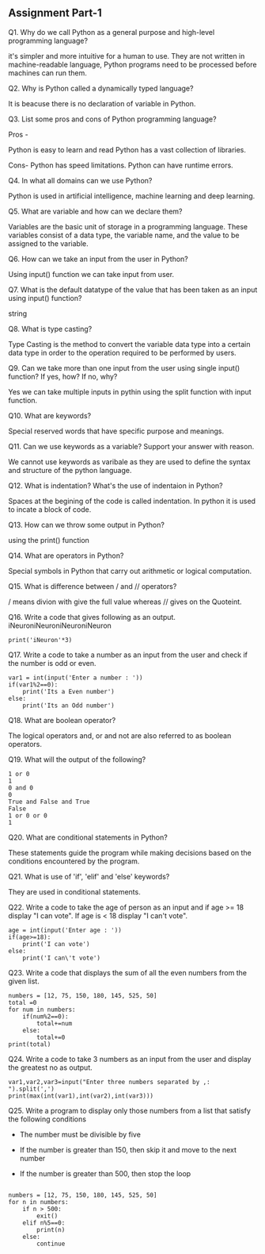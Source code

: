 ## Assignment Part-1
Q1. Why do we call Python as a general purpose and high-level programming language?

it's simpler and more intuitive for a human to use. They are not written in machine-readable language, Python programs need to be processed before machines can run them.

Q2. Why is Python called a dynamically typed language?

It is beacuse there is no declaration of variable in Python.

Q3. List some pros and cons of Python programming language?

Pros -

Python is easy to learn and read
Python has a vast collection of libraries.

Cons-
Python has speed limitations.
Python can have runtime errors.

Q4. In what all domains can we use Python?

Python is used in  artificial intelligence, machine learning and deep learning.

Q5. What are variable and how can we declare them?

Variables are the basic unit of storage in a programming language. These variables consist of a data type, the variable name, and the value to be assigned to the variable.

Q6. How can we take an input from the user in Python?

Using input() function we can take input from user.

Q7. What is the default datatype of the value that has been taken as an input using input() function?

string

Q8. What is type casting?

Type Casting is the method to convert the variable data type into a certain data type in order to the operation required to be performed by users.

Q9. Can we take more than one input from the user using single input() function? If yes, how? If no, why?

Yes we can take multiple inputs in pythin using the split function with input function.

Q10. What are keywords?

Special reserved words that have specific purpose and meanings.

Q11. Can we use keywords as a variable? Support your answer with reason.

We cannot use keywords as varibale as they are used to define the syntax and structure of the python language.

Q12. What is indentation? What's the use of indentaion in Python?

Spaces at the begining of the code is called indentation. In python it is used to incate a block of code.

Q13. How can we throw some output in Python?

using the print() function

Q14. What are operators in Python?

Special symbols in Python that carry out arithmetic or logical computation.

Q15. What is difference between / and // operators?

/ means divion with give the full value whereas // gives on the Quoteint.

Q16. Write a code that gives following as an output.
iNeuroniNeuroniNeuroniNeuron
```
print('iNeuron'*3)

```

Q17. Write a code to take a number as an input from the user and check if the number is odd or even.
```
var1 = int(input('Enter a number : '))
if(var1%2==0):
    print('Its a Even number')
else:
    print('Its an Odd number')
```
Q18. What are boolean operator?

The logical operators and, or and not are also referred to as boolean operators.

Q19. What will the output of the following?
```
1 or 0
1
0 and 0
0
True and False and True
False
1 or 0 or 0
1
```

Q20. What are conditional statements in Python?

These statements guide the program while making decisions based on the conditions encountered by the program.

Q21. What is use of 'if', 'elif' and 'else' keywords?

They are used in conditional statements.

Q22. Write a code to take the age of person as an input and if age >= 18 display "I can vote". If age is < 18 display "I can't vote".
```
age = int(input('Enter age : '))
if(age>=18):
    print('I can vote')
else:
    print('I can\'t vote')
```


Q23. Write a code that displays the sum of all the even numbers from the given list.
```
numbers = [12, 75, 150, 180, 145, 525, 50]
total =0
for num in numbers:
    if(num%2==0):
        total+=num
    else:
        total+=0
print(total)
```


Q24. Write a code to take 3 numbers as an input from the user and display the greatest no as output.

```
var1,var2,var3=input("Enter three numbers separated by ,: ").split(',')
print(max(int(var1),int(var2),int(var3)))
```

Q25. Write a program to display only those numbers from a list that satisfy the following conditions

- The number must be divisible by five

- If the number is greater than 150, then skip it and move to the next number

- If the number is greater than 500, then stop the loop
```

numbers = [12, 75, 150, 180, 145, 525, 50]
for n in numbers:
    if n > 500:
        exit()
    elif n%5==0:
        print(n)
    else:
        continue
```

